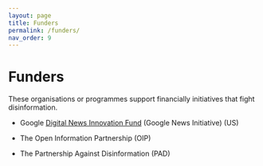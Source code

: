 ```yaml
---
layout: page
title: Funders
permalink: /funders/
nav_order: 9
---
```


# Funders

These organisations or programmes support financially initiatives that fight disinformation.

- Google [Digital News Innovation Fund](https://newsinitiative.withgoogle.com/dnifund/) (Google News Initiative) (US)

- The Open Information Partnership (OIP)

- The Partnership Against Disinformation (PAD)

